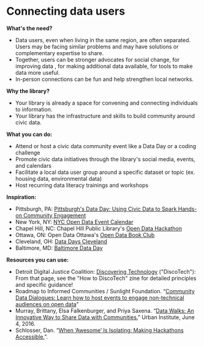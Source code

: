 # Connecting data users

**What's the need?**

* Data users, even when living in the same region, are often separated. Users may be facing similar problems and may have solutions or complementary expertise to share.
* Together, users can be stronger advocates for social change, for improving data , for making additional data available, for tools to make data more useful.
* In-person connections can be fun and help strengthen local networks.

**Why the library?**  

* Your library is already a space for convening and connecting individuals to information.  
* Your library has the infrastructure and skills to build community around civic data. 

**What you can do:**

* Attend or host a civic data community event like a Data Day or a coding challenge 
* Promote civic data initiatives through the library's social media, events, and calendars
* Facilitate a local data user group around a specific dataset or topic \(ex. housing data, environmental data\)
* Host recurring data literacy trainings and workshops

**Inspiration:**

* Pittsburgh, PA: [Pittsburgh's Data Day: Using Civic Data to Spark Hands-on Community Engagement](https://www.livingcities.org/blog/1226-pittsburgh-s-data-day-using-civic-data-to-spark-hands-on-community-engagement)
* New York, NY: [NYC Open Data Event Calendar](https://www.open-data.nyc)
* Chapel Hill, NC: Chapel Hill Public Library's [ Open Data Hackathon](https://chapelhillpubliclibrary.org/eventscalendar/open-data-hackathon/)
* Ottawa, ON: Open Data Ottawa's [Open Data Book Club](https://opendataottawa.tumblr.com/post/97848763391/open-data-book-club)
* Cleveland, OH: [Data Days Cleveland](https://www.datadayscle.org/)
* Baltimore, MD: [Baltimore Data Day](https://bniajfi.org/data_day/)

**Resources you can use:**

* Detroit Digital Justice Coalition: [Discovering Technology](https://alliedmedia.org/ddjc/discotech) \("DiscoTech"\): From that page, see the "How to DiscoTech" zine for detailed principles and specific guidance!
* Roadmap to Informed Communities / Sunlight Foundation. “[Community Data Dialogues: Learn how to host events to engage non-technical audiences on open data](https://communities.sunlightfoundation.com/action/data-dialogues/)” 
* Murray, Brittany, Elsa Falkenburger, and Priya Saxena. “[Data Walks: An Innovative Way to Share Data with Communities.](https://www.urban.org/research/publication/data-walks-innovative-way-share-data-communities)” Urban Institute, June 4, 2016. 
* Schlosser, Dan. “[When ‘Awesome’ Is Isolating: Making Hackathons Accessible.](http://static.schlosser.io/hackcon.pdf)”.


